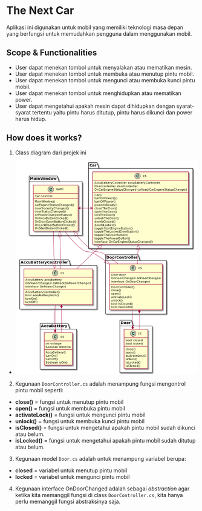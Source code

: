 # The Next Car
Aplikasi ini digunakan untuk mobil yang memiliki teknologi masa depan yang berfungsi untuk memudahkan pengguna dalam menggunakan mobil.
## Scope & Functionalities
* User dapat menekan tombol untuk menyalakan atau mematikan mesin.
* User dapat menekan tombol untuk membuka atau menutup pintu mobil.
* User dapat menekan tombol untuk mengunci atau membuka kunci pintu mobil.
* User dapat menekan tombol untuk menghidupkan atau mematikan power.
* User dapat mengetahui apakah mesin dapat dihidupkan dengan syarat-syarat tertentu yaitu pintu harus ditutup, pintu harus dikunci dan power harus hidup.
## How does it works?
1. Class diagram dari projek ini
* ![Class Diagram](assets/classDiagram.png)
2. Kegunaan `DoorController.cs` adalah menampung fungsi mengontrol pintu mobil seperti:
* **close()** = fungsi untuk menutup pintu mobil
* **open()** = fungsi untuk membuka pintu mobil
* **activateLock()** = fungsi untuk mengunci pintu mobil
* **unlock()** = fungsi untuk membuka kunci pintu mobil
* **isClosed()** = fungsi untuk mengetahui apakah pintu mobil sudah dikunci atau belum.
* **isLocked()** = fungsi untuk mengetahui apakah pintu mobil sudah ditutup atau belum.
3. Kegunaan model `Door.cs` adalah untuk menampung variabel berupa:
* **closed** = variabel untuk menutup pintu mobil
* **locked** = variabel untuk mengunci pintu mobil
4. Kegunaan interface OnDoorChanged adalah sebagai _abstraction_ agar ketika kita memanggil fungsi di class `DoorController.cs`, kita hanya perlu memanggil fungsi abstraksinya saja.